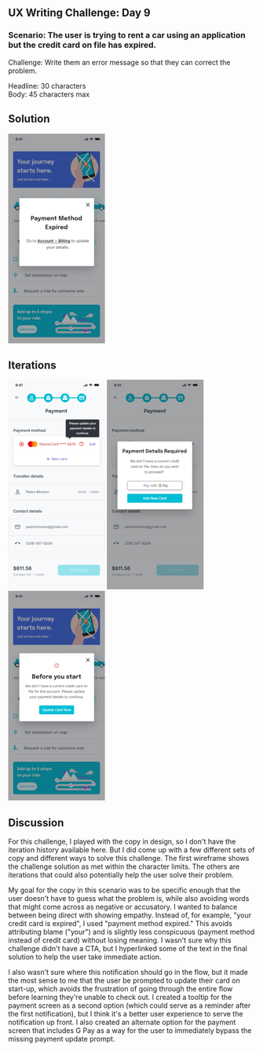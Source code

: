 ## UX Writing Challenge: Day 9
### Scenario: The user is trying to rent a car using an application but the credit card on file has expired. 

Challenge: Write them an error message so that they can correct the problem.  

Headline: 30 characters  
Body: 45 characters max   

## Solution  
![mobile wireframe mockup of payment method notification](day-9-solution.png)  

## Iterations
![mobile wireframe mockup of payment method notification](day-9-solution-at-checkout-v2.png)
![mobile wireframe mockup of payment method notification](day-9-solution-at-checkout-v1.png)
![mobile wireframe mockup of payment method notification](day-9-solution-at-startup.png)

## Discussion
For this challenge, I played with the copy in design, so I don't have the iteration history available here. But I did come up with a few different sets of copy and different ways to solve this challenge. The first wireframe shows the challenge solution as met within the character limits. The others are iterations that could also potentially help the user solve their problem.  

My goal for the copy in this scenario was to be specific enough that the user doesn't have to guess what the problem is, while also avoiding words that might come across as negative or accusatory. I wanted to balance between being direct with showing empathy. Instead of, for example, "your credit card is expired", I used "payment method expired." This avoids attributing blame ("your") and is slightly less conspicuous (payment method instead of credit card) without losing meaning. I wasn't sure why this challenge didn't have a CTA, but I hyperlinked some of the text in the final solution to help the user take immediate action.  

I also wasn't sure where this notification should go in the flow, but it made the most sense to me that the user be prompted to update their card on start-up, which avoids the frustration of going through the entire flow before learning they're unable to check out. I created a tooltip for the payment screen as a second option (which could serve as a reminder after the first notification), but I think it's a better user experience to serve the notification up front. I also created an alternate option for the payment screen that includes G Pay as a way for the user to immediately bypass the missing payment update prompt.  
